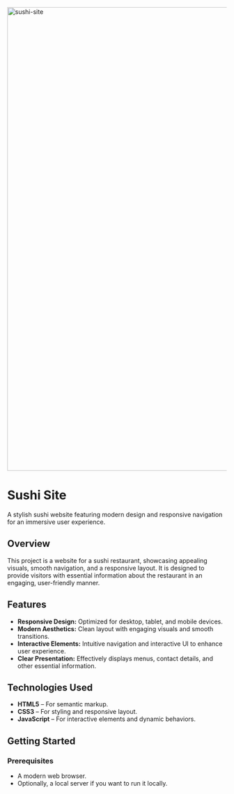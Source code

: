 <img width="1066" alt="sushi-site" src="https://github.com/user-attachments/assets/2e65970e-b607-481a-ad86-01cf25c68839" />

# Sushi Site

A stylish sushi website featuring modern design and responsive navigation for an immersive user experience.

## Overview

This project is a website for a sushi restaurant, showcasing appealing visuals, smooth navigation, and a responsive layout. It is designed to provide visitors with essential information about the restaurant in an engaging, user-friendly manner.

## Features

- **Responsive Design:** Optimized for desktop, tablet, and mobile devices.
- **Modern Aesthetics:** Clean layout with engaging visuals and smooth transitions.
- **Interactive Elements:** Intuitive navigation and interactive UI to enhance user experience.
- **Clear Presentation:** Effectively displays menus, contact details, and other essential information.

## Technologies Used

- **HTML5** – For semantic markup.
- **CSS3** – For styling and responsive layout.
- **JavaScript** – For interactive elements and dynamic behaviors.

## Getting Started

### Prerequisites

- A modern web browser.
- Optionally, a local server if you want to run it locally.
